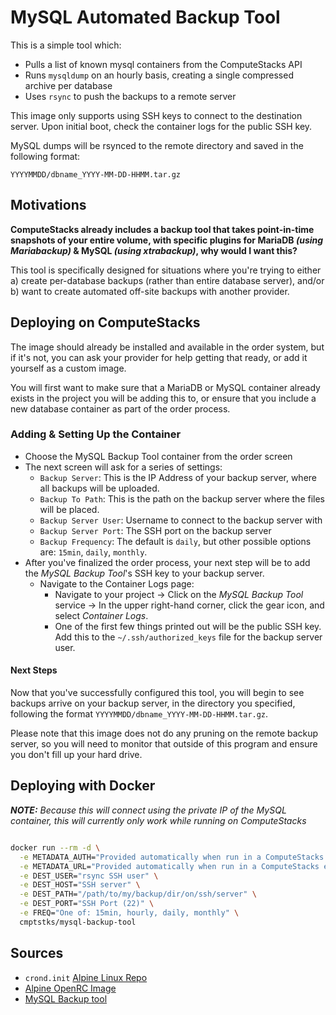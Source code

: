 # MySQL Automated Backup Tool

This is a simple tool which:

* Pulls a list of known mysql containers from the ComputeStacks API
* Runs `mysqldump` on an hourly basis, creating a single compressed archive per database
* Uses `rsync` to push the backups to a remote server


This image only supports using SSH keys to connect to the destination server. Upon initial boot, check the container logs for the public SSH key.

MySQL dumps will be rsynced to the remote directory and saved in the following format:

`YYYYMMDD/dbname_YYYY-MM-DD-HHMM.tar.gz`

## Motivations

**ComputeStacks already includes a backup tool that takes point-in-time snapshots of your entire volume, with specific plugins for MariaDB _(using Mariabackup)_ & MySQL _(using xtrabackup)_, why would I want this?**

This tool is specifically designed for situations where you're trying to either a) create per-database backups (rather than entire database server), and/or b) want to create automated off-site backups with another provider.

## Deploying on ComputeStacks

The image should already be installed and available in the order system, but if it's not, you can ask your provider for help getting that ready, or add it yourself as a custom image.

You will first want to make sure that a MariaDB or MySQL container already exists in the project you will be adding this to, or ensure that you include a new database container as part of the order process.

### Adding & Setting Up the Container

* Choose the MySQL Backup Tool container from the order screen
* The next screen will ask for a series of settings:
  * `Backup Server`: This is the IP Address of your backup server, where all backups will be uploaded.
  * `Backup To Path`: This is the path on the backup server where the files will be placed. 
  * `Backup Server User`: Username to connect to the backup server with
  * `Backup Server Port`: The SSH port on the backup server
  * `Backup Frequency`: The default is `daily`, but other possible options are: `15min`, `daily`, `monthly`. 
* After you've finalized the order process, your next step will be to add the _MySQL Backup Tool_'s SSH key to your backup server.
  * Navigate to the Container Logs page:
    * Navigate to your project -> Click on the _MySQL Backup Tool_ service -> In the upper right-hand corner, click the gear icon, and select _Container Logs_. 
    * One of the first few things printed out will be the public SSH key. Add this to the `~/.ssh/authorized_keys` file for the backup server user.

#### Next Steps

Now that you've successfully configured this tool, you will begin to see backups arrive on your backup server, in the directory you specified, following the format `YYYYMMDD/dbname_YYYY-MM-DD-HHMM.tar.gz`. 

Please note that this image does not do any pruning on the remote backup server, so you will need to monitor that outside of this program and ensure you don't fill up your hard drive.

## Deploying with Docker

_**NOTE:** Because this will connect using the private IP of the MySQL container, this will currently only work while running on ComputeStacks_

```bash

docker run --rm -d \
  -e METADATA_AUTH="Provided automatically when run in a ComputeStacks environment" \
  -e METADATA_URL="Provided automatically when run in a ComputeStacks environment" \
  -e DEST_USER="rsync SSH user" \
  -e DEST_HOST="SSH server" \
  -e DEST_PATH="/path/to/my/backup/dir/on/ssh/server" \
  -e DEST_PORT="SSH Port (22)" \
  -e FREQ="One of: 15min, hourly, daily, monthly" \
  cmptstks/mysql-backup-tool

```

## Sources

* `crond.init` [Alpine Linux Repo](https://git.alpinelinux.org/aports/tree/main/busybox-initscripts/crond.initd)
* [Alpine OpenRC Image](https://github.com/dockage/alpine/blob/master/3.10/openrc/Dockerfile)
* [MySQL Backup tool](https://github.com/ComputeStacks/mysql-dumper)
